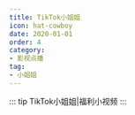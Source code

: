 ```yaml
---
title: TikTok小姐姐
icon: hat-cowboy
date: 2020-01-01
order: 4
category:
- 影视点播
tag:
- 小姐姐
---
```


<ArtPlayer :src :config="artPlayerConfig" />
::: tip TikTok小姐姐|福利小视频
:::

<script setup lang="ts">
  import { artplayerPlaylist } from 'cps/artplayer-plugin-playlist'
  import { poster } from 'cps/artConst'
  import { vod } from 'db'
  import { useStorage } from '@vueuse/core'
  import { onMounted, nextTick, onDeactivated } from "vue";

  const vodId = "tiktok"

  const state = useStorage(
    vodId,
    {
      PlayList: []
    }
  )

  const src = state.value.PlayList[0] ? state.value.PlayList[0].url : ""

  onMounted(() => {
    nextTick(async () => {
      const { data } = await vod.find({ "name": vodId })
      state.value.PlayList = data.slice(0, 100)
    })
  });

  const artPlayerConfig = {
    poster,
    fullscreen: true,
    fullscreenWeb: true,
    muted: true,
    autoplay: true,
    plugins: [
      artplayerPlaylist({
        autoNext: true,
        playlist: state.value.PlayList
      })
    ],
  }
</script>